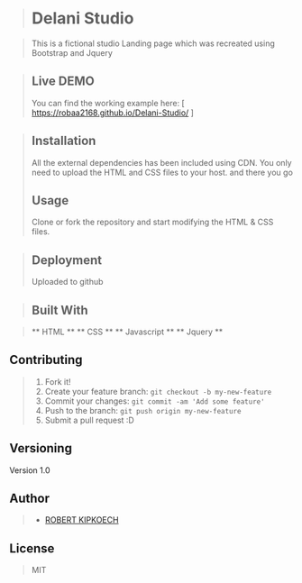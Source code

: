 > #   Delani Studio

> This is a fictional studio Landing page which was recreated using Bootstrap and Jquery

> ## Live DEMO
> You can find the working example here: [ https://robaa2168.github.io/Delani-Studio/ ]

> ## Installation
> All the external dependencies has been included using CDN. You only need to upload the HTML and CSS files to your host.
> and there you go
> ## Usage
> Clone or fork the repository and start modifying the HTML & CSS files.


> ## Deployment
> Uploaded to github

> ## Built With

> ** HTML **
> ** CSS **
> ** Javascript **
> ** Jquery **


## Contributing

> 1. Fork it!
> 2. Create your feature branch: `git checkout -b my-new-feature`
> 3. Commit your changes: `git commit -am 'Add some feature'`
> 4. Push to the branch: `git push origin my-new-feature`
> 5. Submit a pull request :D

## Versioning

Version 1.0
## Author

> * [ROBERT KIPKOECH]()

## License
> MIT
